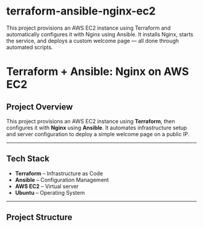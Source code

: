 # terraform-ansible-nginx-ec2
This project provisions an AWS EC2 instance using Terraform and automatically configures it with Nginx using Ansible. It installs Nginx, starts the service, and deploys a custom welcome page — all done through automated scripts.
# Terraform + Ansible: Nginx on AWS EC2

##  Project Overview

This project provisions an AWS EC2 instance using **Terraform**, then configures it with **Nginx** using **Ansible**. It automates infrastructure setup and server configuration to deploy a simple welcome page on a public IP.

---

## Tech Stack

- **Terraform** – Infrastructure as Code
- **Ansible** – Configuration Management
- **AWS EC2** – Virtual server
- **Ubuntu** – Operating System

---

## Project Structure

